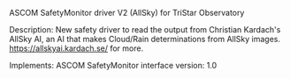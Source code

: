 
ASCOM SafetyMonitor driver V2 (AllSky) for TriStar Observatory

Description:	New safety driver to read the output from Christian Kardach's
				AllSky AI, an AI that makes Cloud/Rain determinations from AllSky images.
                https://allskyai.kardach.se/ for more.

Implements:	ASCOM SafetyMonitor interface version: 1.0

